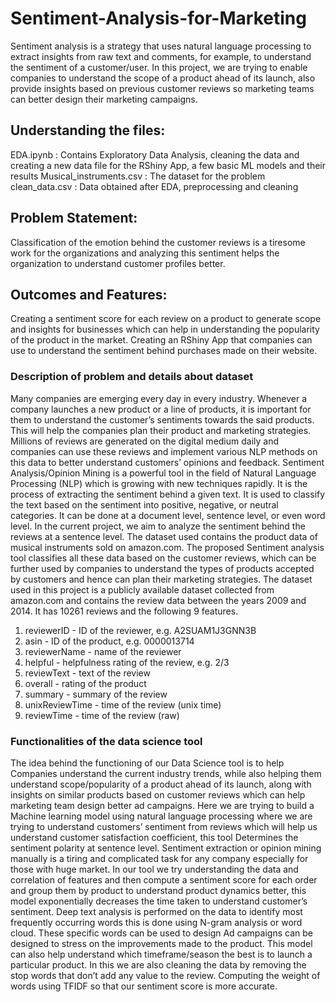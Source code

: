# Sentiment-Analysis-for-Marketing
Sentiment analysis is a strategy that uses natural language processing to extract insights from raw  text and comments, for example, to understand the sentiment of a customer/user. In this project, we are trying to enable companies to understand the scope of a product ahead of its launch, also provide insights based on previous customer reviews so marketing teams can better  design their marketing campaigns.

## Understanding the files:
EDA.ipynb : Contains Exploratory Data Analysis, cleaning the data and creating a new data file for the RShiny App, a few basic ML models and their results
Musical_instruments.csv : The dataset for the problem
clean_data.csv : Data obtained after EDA, preprocessing and cleaning


## Problem Statement:
Classification of the emotion behind the customer reviews is a tiresome work for the organizations and analyzing this sentiment helps the organization to  understand customer profiles better.

## Outcomes and Features: 
Creating a sentiment score for each review on a product to generate scope and insights for businesses which can help in understanding the popularity of the product in the market. Creating an RShiny App that companies can use to understand the sentiment behind purchases made on their website.

### Description of problem and details about dataset
Many companies are emerging every day in every industry. Whenever a company launches a new 
product or a line of products, it is important for them to understand the customer’s sentiments 
towards the said products. This will help the companies plan their product and marketing 
strategies. Millions of reviews are generated on the digital medium daily and companies can use 
these reviews and implement various NLP methods on this data to better understand customers’ 
opinions and feedback.
Sentiment Analysis/Opinion Mining is a powerful tool in the field of Natural Language Processing
(NLP) which is growing with new techniques rapidly. It is the process of extracting the sentiment 
behind a given text. It is used to classify the text based on the sentiment into positive, negative, or 
neutral categories. It can be done at a document level, sentence level, or even word level. In the 
current project, we aim to analyze the sentiment behind the reviews at a sentence level. The dataset 
used contains the product data of musical instruments sold on amazon.com. 
The proposed Sentiment analysis tool classifies all these data based on the customer reviews, 
which can be further used by companies to understand the types of products accepted by customers 
and hence can plan their marketing strategies. 
The dataset used in this project is a publicly available dataset collected from amazon.com and 
contains the review data between the years 2009 and 2014. It has 10261 reviews and the following 
9 features. 
1. reviewerID - ID of the reviewer, e.g. A2SUAM1J3GNN3B
2. asin - ID of the product, e.g. 0000013714
3. reviewerName - name of the reviewer
4. helpful - helpfulness rating of the review, e.g. 2/3
5. reviewText - text of the review
6. overall - rating of the product
7. summary - summary of the review
8. unixReviewTime - time of the review (unix time)
9. reviewTime - time of the review (raw)

### Functionalities of the data science tool
The idea behind the functioning of our Data Science tool is to help Companies understand the current industry 
trends, while also helping them understand scope/popularity of a product ahead of its launch, along with insights 
on similar products based on customer reviews which can help marketing team design better ad campaigns. Here 
we are trying to build a Machine learning model using natural language processing where we are trying to 
understand customers’ sentiment from reviews which will help us understand customer satisfaction coefficient, 
this tool Determines the sentiment polarity at sentence level. 
Sentiment extraction or opinion mining manually is a tiring and complicated task for any company especially 
for those with huge market. In our tool we try understanding the data and correlation of features and then compute 
a sentiment score for each order and group them by product to understand product dynamics better, this model 
exponentially decreases the time taken to understand customer’s sentiment.
Deep text analysis is performed on the data to identify most frequently occurring words this is done using 
N-gram analysis or word cloud. These specific words can be used to design Ad campaigns can be designed to 
stress on the improvements made to the product. This model can also help understand which timeframe/season 
the best is to launch a particular product. In this we are also cleaning the data by removing the stop words that 
don’t add any value to the review. Computing the weight of words using TFIDF so that our sentiment score is 
more accurate.


